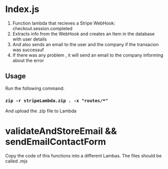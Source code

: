 # Index.js

1. Function lambda that recieves a Stripe WebHook: checkout.session.completed
2. Extracts info from the WebHook  and creates an Item in the database with user details
3. And also sends an email to the user and the company if the transacion was successuf
4. If there was any problem , it will send an email to the company informing about the error

## Usage

Run the following command:

### `zip -r stripeLambda.zip . -x "routes/*"`

And upload the .zip file to Lambda

# validateAndStoreEmail && sendEmailContactForm

Copy the code of this functions into a different Lambas.
The files should be called .mjs
